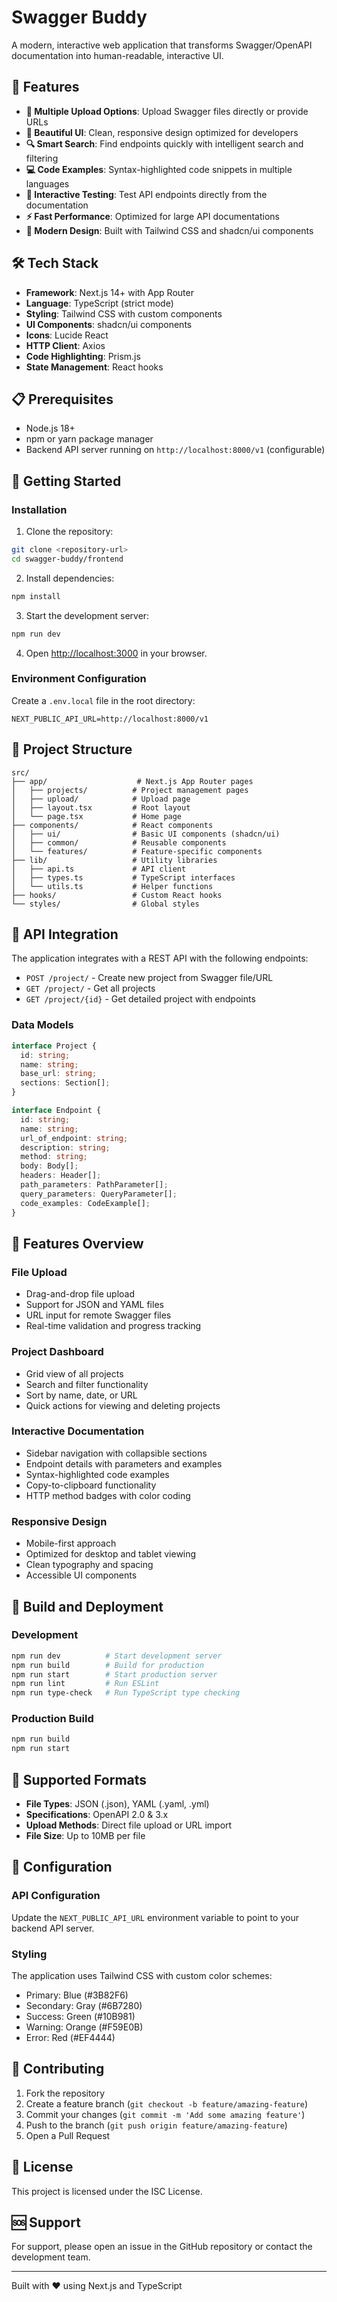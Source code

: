 # Swagger Buddy

A modern, interactive web application that transforms Swagger/OpenAPI documentation into human-readable, interactive UI.

## 🚀 Features

- **📁 Multiple Upload Options**: Upload Swagger files directly or provide URLs
- **🎨 Beautiful UI**: Clean, responsive design optimized for developers
- **🔍 Smart Search**: Find endpoints quickly with intelligent search and filtering
- **💻 Code Examples**: Syntax-highlighted code snippets in multiple languages
- **📱 Interactive Testing**: Test API endpoints directly from the documentation
- **⚡ Fast Performance**: Optimized for large API documentations
- **🌙 Modern Design**: Built with Tailwind CSS and shadcn/ui components

## 🛠️ Tech Stack

- **Framework**: Next.js 14+ with App Router
- **Language**: TypeScript (strict mode)
- **Styling**: Tailwind CSS with custom components
- **UI Components**: shadcn/ui components
- **Icons**: Lucide React
- **HTTP Client**: Axios
- **Code Highlighting**: Prism.js
- **State Management**: React hooks

## 📋 Prerequisites

- Node.js 18+ 
- npm or yarn package manager
- Backend API server running on `http://localhost:8000/v1` (configurable)

## 🚀 Getting Started

### Installation

1. Clone the repository:
```bash
git clone <repository-url>
cd swagger-buddy/frontend
```

2. Install dependencies:
```bash
npm install
```

3. Start the development server:
```bash
npm run dev
```

4. Open [http://localhost:3000](http://localhost:3000) in your browser.

### Environment Configuration

Create a `.env.local` file in the root directory:

```env
NEXT_PUBLIC_API_URL=http://localhost:8000/v1
```

## 📁 Project Structure

```
src/
├── app/                    # Next.js App Router pages
│   ├── projects/          # Project management pages
│   ├── upload/            # Upload page
│   ├── layout.tsx         # Root layout
│   └── page.tsx           # Home page
├── components/            # React components
│   ├── ui/                # Basic UI components (shadcn/ui)
│   ├── common/            # Reusable components
│   └── features/          # Feature-specific components
├── lib/                   # Utility libraries
│   ├── api.ts             # API client
│   ├── types.ts           # TypeScript interfaces
│   └── utils.ts           # Helper functions
├── hooks/                 # Custom React hooks
└── styles/                # Global styles
```

## 🔗 API Integration

The application integrates with a REST API with the following endpoints:

- `POST /project/` - Create new project from Swagger file/URL
- `GET /project/` - Get all projects
- `GET /project/{id}` - Get detailed project with endpoints

### Data Models

```typescript
interface Project {
  id: string;
  name: string;
  base_url: string;
  sections: Section[];
}

interface Endpoint {
  id: string;
  name: string;
  url_of_endpoint: string;
  description: string;
  method: string;
  body: Body[];
  headers: Header[];
  path_parameters: PathParameter[];
  query_parameters: QueryParameter[];
  code_examples: CodeExample[];
}
```

## 🎨 Features Overview

### File Upload
- Drag-and-drop file upload
- Support for JSON and YAML files
- URL input for remote Swagger files
- Real-time validation and progress tracking

### Project Dashboard
- Grid view of all projects
- Search and filter functionality
- Sort by name, date, or URL
- Quick actions for viewing and deleting projects

### Interactive Documentation
- Sidebar navigation with collapsible sections
- Endpoint details with parameters and examples
- Syntax-highlighted code examples
- Copy-to-clipboard functionality
- HTTP method badges with color coding

### Responsive Design
- Mobile-first approach
- Optimized for desktop and tablet viewing
- Clean typography and spacing
- Accessible UI components

## 🚀 Build and Deployment

### Development
```bash
npm run dev          # Start development server
npm run build        # Build for production
npm run start        # Start production server
npm run lint         # Run ESLint
npm run type-check   # Run TypeScript type checking
```

### Production Build
```bash
npm run build
npm run start
```

## 🎯 Supported Formats

- **File Types**: JSON (.json), YAML (.yaml, .yml)
- **Specifications**: OpenAPI 2.0 & 3.x
- **Upload Methods**: Direct file upload or URL import
- **File Size**: Up to 10MB per file

## 🔧 Configuration

### API Configuration
Update the `NEXT_PUBLIC_API_URL` environment variable to point to your backend API server.

### Styling
The application uses Tailwind CSS with custom color schemes:
- Primary: Blue (#3B82F6)
- Secondary: Gray (#6B7280)
- Success: Green (#10B981)
- Warning: Orange (#F59E0B)
- Error: Red (#EF4444)

## 🤝 Contributing

1. Fork the repository
2. Create a feature branch (`git checkout -b feature/amazing-feature`)
3. Commit your changes (`git commit -m 'Add some amazing feature'`)
4. Push to the branch (`git push origin feature/amazing-feature`)
5. Open a Pull Request

## 📝 License

This project is licensed under the ISC License.

## 🆘 Support

For support, please open an issue in the GitHub repository or contact the development team.

---

Built with ❤️ using Next.js and TypeScript 